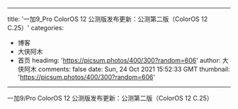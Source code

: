 
---
title: '一加9_Pro ColorOS 12 公测版发布更新：公测第二版（ColorOS 12 C.25）'
categories: 
 - 博客
 - 大侠阿木
 - 首页
headimg: 'https://picsum.photos/400/300?random=606'
author: 大侠阿木
comments: false
date: Sun, 24 Oct 2021 15:52:33 GMT
thumbnail: 'https://picsum.photos/400/300?random=606'
---

<div>   
一加9/Pro ColorOS 12 公测版发布更新：公测第二版（ColorOS 12 C.25）  
</div>
            
